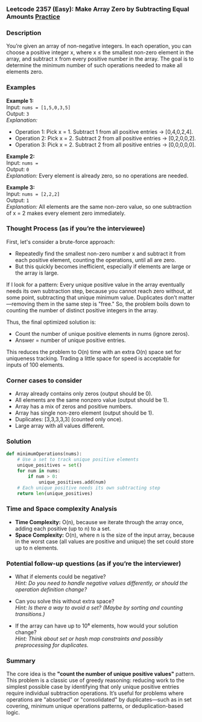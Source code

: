 ### Leetcode 2357 (Easy): Make Array Zero by Subtracting Equal Amounts [Practice](https://leetcode.com/problems/make-array-zero-by-subtracting-equal-amounts)

### Description  
You’re given an array of non-negative integers. In each operation, you can choose a positive integer x, where x ≤ the smallest non-zero element in the array, and subtract x from every positive number in the array. The goal is to determine the minimum number of such operations needed to make all elements zero.

### Examples  

**Example 1:**  
Input: `nums = [1,5,0,3,5]`  
Output: `3`  
*Explanation:*
- Operation 1: Pick x = 1. Subtract 1 from all positive entries → [0,4,0,2,4].
- Operation 2: Pick x = 2. Subtract 2 from all positive entries → [0,2,0,0,2].
- Operation 3: Pick x = 2. Subtract 2 from all positive entries → [0,0,0,0,0].

**Example 2:**  
Input: `nums = `  
Output: `0`  
*Explanation:*
Every element is already zero, so no operations are needed.

**Example 3:**  
Input: `nums = [2,2,2]`  
Output: `1`  
*Explanation:*
All elements are the same non-zero value, so one subtraction of x = 2 makes every element zero immediately.

### Thought Process (as if you’re the interviewee)  
First, let's consider a brute-force approach:  
- Repeatedly find the smallest non-zero number x and subtract it from each positive element, counting the operations, until all are zero.  
- But this quickly becomes inefficient, especially if elements are large or the array is large.

If I look for a pattern: Every unique positive value in the array eventually needs its own subtraction step, because you cannot reach zero without, at some point, subtracting that unique minimum value. Duplicates don’t matter—removing them in the same step is "free." So, the problem boils down to counting the number of distinct positive integers in the array.

Thus, the final optimized solution is:  
- Count the number of unique positive elements in nums (ignore zeros).  
- Answer = number of unique positive entries.

This reduces the problem to O(n) time with an extra O(n) space set for uniqueness tracking. Trading a little space for speed is acceptable for inputs of 100 elements.

### Corner cases to consider  
- Array already contains only zeros (output should be 0).
- All elements are the same nonzero value (output should be 1).
- Array has a mix of zeros and positive numbers.
- Array has single non-zero element (output should be 1).
- Duplicates: [3,3,3,3,3] (counted only once).
- Large array with all values different.

### Solution

```python
def minimumOperations(nums):
    # Use a set to track unique positive elements
    unique_positives = set()
    for num in nums:
        if num > 0:
            unique_positives.add(num)
    # Each unique positive needs its own subtracting step
    return len(unique_positives)
```

### Time and Space complexity Analysis  

- **Time Complexity:** O(n), because we iterate through the array once, adding each positive (up to n) to a set.
- **Space Complexity:** O(n), where n is the size of the input array, because in the worst case (all values are positive and unique) the set could store up to n elements.

### Potential follow-up questions (as if you’re the interviewer)  

- What if elements could be negative?  
  *Hint: Do you need to handle negative values differently, or should the operation definition change?*

- Can you solve this without extra space?  
  *Hint: Is there a way to avoid a set? (Maybe by sorting and counting transitions.)*

- If the array can have up to 10⁶ elements, how would your solution change?  
  *Hint: Think about set or hash map constraints and possibly preprocessing for duplicates.*

### Summary
The core idea is the **"count the number of unique positive values"** pattern. This problem is a classic use of greedy reasoning: reducing work to the simplest possible case by identifying that only unique positive entries require individual subtraction operations. It’s useful for problems where operations are "absorbed" or "consolidated" by duplicates—such as in set covering, minimum unique operations patterns, or deduplication-based logic.